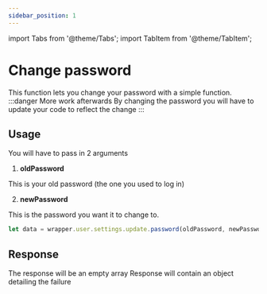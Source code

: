```yaml
---
sidebar_position: 1
---
```


import Tabs from '@theme/Tabs';
import TabItem from '@theme/TabItem';

# Change password

This function lets you change your password with a simple function.
:::danger More work afterwards
By changing the password you will have to update your code to reflect the change
:::

## Usage

You will have to pass in 2 arguments
1. **oldPassword**

This is your old password (the one you used to log in)

2. **newPassword**

This is the password you want it to change to. 

```js
let data = wrapper.user.settings.update.password(oldPassword, newPassword)
```

## Response

<Tabs>
  <TabItem value="success" label="Success" default>
    The response will be an empty array
  </TabItem>
  <TabItem value="failure" label="Failure">
    Response will contain an object detailing the failure
  </TabItem>
</Tabs>